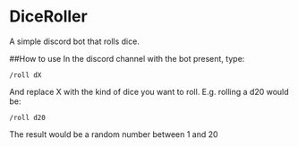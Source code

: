 # DiceRoller
A simple discord bot that rolls dice. 

##How to use
In the discord channel with the bot present, type:
```
/roll dX
```
And replace X with the kind of dice you want to roll. E.g. rolling a d20 would be:
```
/roll d20
```
The result would be a random number between 1 and 20
